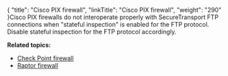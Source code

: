 {
    "title": "Cisco PIX firewall",
    "linkTitle": "Cisco PIX firewall",
    "weight": "290"
}Cisco PIX firewalls do not interoperate properly with <span class="mc-variable axway_variables.Component_Short_Name variable">SecureTransport</span> FTP connections when "stateful inspection" is enabled for the FTP protocol. Disable stateful inspection for the FTP protocol accordingly.

**Related topics:**

-   <a href="../r_st_checkpoint_firewall" class="MCXref xref">Check Point firewall</a>
-   <a href="../r_st_raptor_firewall" class="MCXref xref">Raptor firewall</a>
